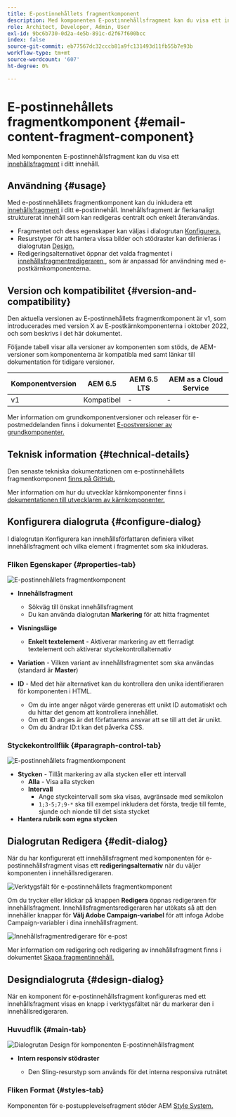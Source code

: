 ```yaml
---
title: E-postinnehållets fragmentkomponent
description: Med komponenten E-postinnehållsfragment kan du visa ett innehållsfragment i ditt innehåll.
role: Architect, Developer, Admin, User
exl-id: 9bc6b730-0d2a-4e5b-891c-d2f67f600bcc
index: false
source-git-commit: eb77567dc32cccb81a9fc131493d11fb55b7e93b
workflow-type: tm+mt
source-wordcount: '607'
ht-degree: 0%

---
```



# E-postinnehållets fragmentkomponent {#email-content-fragment-component}

Med komponenten E-postinnehållsfragment kan du visa ett [innehållsfragment](https://experienceleague.adobe.com/docs/experience-manager-cloud-service/assets/content-fragments/content-fragments.html?lang=sv-SE) i ditt innehåll.

## Användning {#usage}

Med e-postinnehållets fragmentkomponent kan du inkludera ett [innehållsfragment](https://experienceleague.adobe.com/docs/experience-manager-cloud-service/assets/content-fragments/content-fragments.html?lang=sv-SE) i ditt e-postinnehåll. Innehållsfragment är flerkanaligt strukturerat innehåll som kan redigeras centralt och enkelt återanvändas.

* Fragmentet och dess egenskaper kan väljas i dialogrutan [Konfigurera.](#configure-dialog)
* Resurstyper för att hantera vissa bilder och stödraster kan definieras i dialogrutan [Design.](#design-dialog)
* Redigeringsalternativet öppnar det valda fragmentet i [innehållsfragmentredigeraren ](#edit-dialog), som är anpassad för användning med e-postkärnkomponenterna.

## Version och kompatibilitet {#version-and-compatibility}

Den aktuella versionen av E-postinnehållets fragmentkomponent är v1, som introducerades med version X av E-postkärnkomponenterna i oktober 2022, och som beskrivs i det här dokumentet.

Följande tabell visar alla versioner av komponenten som stöds, de AEM-versioner som komponenterna är kompatibla med samt länkar till dokumentation för tidigare versioner.

| Komponentversion | AEM 6.5 | AEM 6.5 LTS | AEM as a Cloud Service |
|---|---|---|---|
| v1 | Kompatibel | - | - |

Mer information om grundkomponentversioner och releaser för e-postmeddelanden finns i dokumentet [E-postversioner av grundkomponenter.](/help/email/versions.md)

## Teknisk information {#technical-details}

Den senaste tekniska dokumentationen om e-postinnehållets fragmentkomponent [finns på GitHub.](https://adobe.com/go/aem_cmp_tech_email_cf_v1)

Mer information om hur du utvecklar kärnkomponenter finns i [dokumentationen till utvecklaren av kärnkomponenter.](/help/developing/overview.md)

## Konfigurera dialogruta {#configure-dialog}

I dialogrutan Konfigurera kan innehållsförfattaren definiera vilket innehållsfragment och vilka element i fragmentet som ska inkluderas.

### Fliken Egenskaper {#properties-tab}

![E-postinnehållets fragmentkomponent](/help/email/assets/email-content-fragment-edit-properties.png)

* **Innehållsfragment**

   * Sökväg till önskat innehållsfragment
   * Du kan använda dialogrutan **Markering** för att hitta fragmentet

* **Visningsläge**
   * **Enkelt textelement** - Aktiverar markering av ett flerradigt textelement och aktiverar styckekontrollalternativ
* **Variation** - Vilken variant av innehållsfragmentet som ska användas (standard är **Master**)

* **ID** - Med det här alternativet kan du kontrollera den unika identifieraren för komponenten i HTML.
   * Om du inte anger något värde genereras ett unikt ID automatiskt och du hittar det genom att kontrollera innehållet.
   * Om ett ID anges är det författarens ansvar att se till att det är unikt.
   * Om du ändrar ID:t kan det påverka CSS.

### Styckekontrollflik {#paragraph-control-tab}

![E-postinnehållets fragmentkomponent](/help/assets/content-fragment-edit-paragraph.png)

* **Stycken** - Tillåt markering av alla stycken eller ett intervall
   * **Alla** - Visa alla stycken
   * **Intervall**
      * Ange styckeintervall som ska visas, avgränsade med semikolon
      * `1;3-5;7;9-*` ska till exempel inkludera det första, tredje till femte, sjunde och nionde till det sista stycket
* **Hantera rubrik som egna stycken**

## Dialogrutan Redigera {#edit-dialog}

När du har konfigurerat ett innehållsfragment med komponenten för e-postinnehållsfragment visas ett **redigeringsalternativ** när du väljer komponenten i innehållsredigeraren.

![Verktygsfält för e-postinnehållets fragmentkomponent](/help/email/assets/email-content-fragment-edit-toolbar.png)

Om du trycker eller klickar på knappen **Redigera** öppnas redigeraren för innehållsfragment. Innehållsfragmentsredigeraren har utökats så att den innehåller knappar för **Välj Adobe Campaign-variabel** för att infoga Adobe Campaign-variabler i dina innehållsfragment.

![Innehållsfragmentredigerare för e-post](/help/email/assets/email-content-fragment-editor.png)

Mer information om redigering och redigering av innehållsfragment finns i dokumentet [Skapa fragmentinnehåll.](https://experienceleague.adobe.com/docs/experience-manager-cloud-service/content/assets/content-fragments/content-fragments-variations.html?lang=sv-SE)

## Designdialogruta {#design-dialog}

När en komponent för e-postinnehållsfragment konfigureras med ett innehållsfragment visas en knapp i verktygsfältet när du markerar den i innehållsredigeraren.


### Huvudflik {#main-tab}

![Dialogrutan Design för komponenten E-postinnehållsfragment](/help/email/assets/email-content-fragment-design.png)

* **Intern responsiv stödraster**

   * Den Sling-resurstyp som används för det interna responsiva rutnätet

### Fliken Format {#styles-tab}

Komponenten för e-postupplevelsefragment stöder AEM [Style System.](/help/get-started/authoring.md#component-styling)

